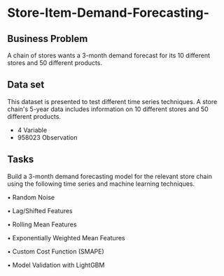 # Store-Item-Demand-Forecasting-

## Business Problem

A chain of stores wants a 3-month demand forecast for its 10 different stores and 50 different products.

## Data set

This dataset is presented to test different time series techniques. A store chain's 5-year data includes information on 10 different stores and 50 different products.

- 4 Variable
- 958023 Observation

## Tasks

Build a 3-month demand forecasting model for the relevant store chain using the following time series and machine learning techniques.

• Random Noise

• Lag/Shifted Features

• Rolling Mean Features

• Exponentially Weighted Mean Features

• Custom Cost Function (SMAPE)

• Model Validation with LightGBM
